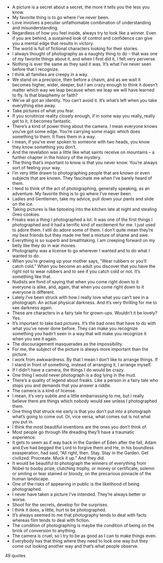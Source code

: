  - A picture is a secret about a secret, the more it tells you the less you know.
 - My favorite thing is to go where I’ve never been.
 - Love involves a peculiar unfathomable combination of understanding and misunderstanding.
 - Regardless of how you feel inside, always try to look like a winner. Even if you are behind, a sustained look of control and confidence can give you a mental edge that results in victory.
 - The world is full of fictional characters looking for their stories.
 - I always thought of photography as a naughty thing to do – that was one of my favorite things about it, and when I first did it, I felt very perverse.
 - Nothing is ever the same as they said it was. It’s what I’ve never seen before that I recognize.
 - I think all families are creepy in a way.
 - We stand on a precipice, then before a chasm, and as we wait it becomes higher, wider, deeper, but I am crazy enough to think it doesn’t matter which way we leap because when we leap we will have learned to fly. Is that blasphemy or faith?
 - We’ve all got an identity. You can’t avoid it. It’s what’s left when you take everything else away.
 - Take pictures of what you fear.
 - If you scrutinize reality closely enough, if in some way you really, really get to it, it becomes fantastic.
 - There’s a kind of power thing about the camera. I mean everyone knows you’ve got some edge. You’re carrying some magic which does something to them. It fixes them in a way.
 - I mean, if you’ve ever spoken to someone with two heads, you know they know something you don’t.
 - And the revelation was a little like what saints receive on mountains – a further chapter in the history of the mystery.
 - The thing that’s important to know is that you never know. You’re always sort of feeling your way.
 - I’m very little drawn to photographing people that are known or even subjects that are known. They fascinate me when I’ve barely heard of them.
 - I tend to think of the act of photographing, generally speaking, as an adventure. My favorite thing is to go where I’ve never been.
 - Ladies and Gentlemen, take my advice, pull down your pants and slide on the ice.
 - Taking pictures is like tiptoeing into the kitchen late at night and stealing Oreo cookies.
 - Freaks was a thing I photographed a lot. It was one of the first things I photographed and it had a terrific kind of excitement for me. I just used to adore them. I still do adore some of them. I don’t quite mean they’re my best friends but they made me feel a mixture of shame and awe.
 - Everything is so superb and breathtaking. I am creeping forward on my belly like they do in war movies.
 - Photography was a license to go wherever I wanted and to do what I wanted to do.
 - When you’re growing up your mother says, “Wear rubbers or you’ll catch cold.” When you become an adult you discover that you have the right not to wear rubbers and to see if you catch cold or not. It’s something like that.
 - Nudists are fond of saying that when you come right down to it everyone is alike, and, again, that when you come right down to it everyone is different.
 - Lately I’ve been struck with how I really love what you can’t see in a photograph. An actual physical darkness. And it’s very thrilling for me to see darkness again.
 - These are characters in a fairy tale for grown-ups. Wouldn’t it be lovely? Yes.
 - It’s important to take bad pictures. It’s the bad ones that have to do with what you’ve never done before. They can make you recognize something you hadn’t seen in a way that will make you recognize it when you see it again.
 - The discouragement masquerades as the impossibility.
 - For me, the subject of the picture is always more important than the picture.
 - I work from awkwardness. By that I mean I don’t like to arrange things. If I stand in front of something, instead of arranging it, I arrange myself.
 - If I didn’t have a camera, the things I do would be crazy.
 - One thing I would never photograph is a dog lying in the mud.
 - There’s a quality of legend about freaks. Like a person in a fairy tale who stops you and demands that you answer a riddle.
 - The camera is a kind of license.
 - I mean, it’s very subtle and a little embarrassing to me, but I really believe there are things which nobody would see unless I photographed them.
 - One thing that struck me early is that you don’t put into a photograph what’s going to come out. Or, vice versa, what comes out is not what you put in.
 - I think the most beautiful inventions are the ones you don’t think of.
 - Most people go through life dreading they’ll have a traumatic experience.
 - It gets to seem as if way back in the Garden of Eden after the fall, Adam and Eve had begged the Lord to forgive them and He, in his boundless exasperation, had said, “All right, then. Stay. Stay in the Garden. Get civilized. Procreate. Muck it up.” And they did.
 - It would be beautiful to photograph the winners of everything from Nobel to booby prize, clutching trophy, or money or certificate, solemn or smiling or tear stained or bloody, on the precarious pinnacle of the human landscape.
 - One of the risks of appearing in public is the likelihood of being photographed.
 - I never have taken a picture I’ve intended. They’re always better or worse.
 - Shoot for the secrets, develop for the surprises.
 - I think it does, a little, hurt to be photographed.
 - It’s always seemed to me that photography tends to deal with facts whereas film tends to deal with fiction.
 - The condition of photographing is maybe the condition of being on the brink of conversion to anything.
 - The camera is cruel, so I try to be as good as I can to make things even.
 - Everybody has that thing where they need to look one way but they come out looking another way and that’s what people observe.

49 quotes